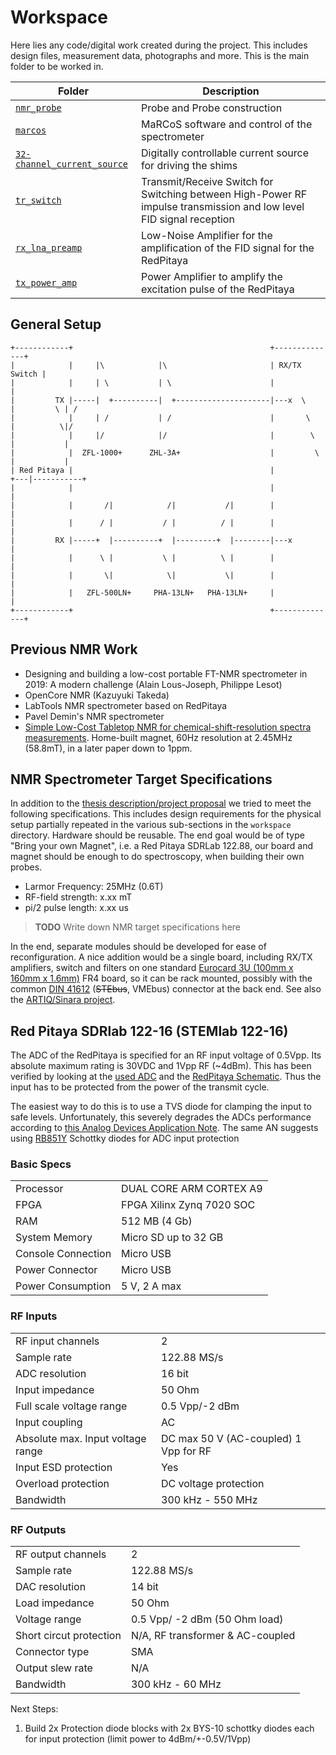 # Workspace

Here lies any code/digital work created during the project. This includes design files, measurement data, photographs and more. This is the main folder to be worked in.

| Folder                                                      | Description                                                                                                         |
| ----------------------------------------------------------- | ------------------------------------------------------------------------------------------------------------------- |
| [`nmr_probe`](./nmr_probe/)                                 | Probe and Probe construction                                                                                        |
| [`marcos`](./marcos/)                                       | MaRCoS software and control of the spectrometer                                                                     |
| [`32-channel_current_source`](./32-channel_current_source/) | Digitally controllable current source for driving the shims                                                         |
| [`tr_switch`](./tr_switch/)                                 | Transmit/Receive Switch for Switching between High-Power RF impulse transmission and low level FID signal reception |
| [`rx_lna_preamp`](./rx_lna_preamp/)                         | Low-Noise Amplifier for the amplification of the FID signal for the RedPitaya                                       |
| [`tx_power_amp`](./tx_power_amp/)                           | Power Amplifier to amplify the excitation pulse of the RedPitaya                                                    |

## General Setup
```text
+------------+                                            +--------------+
|            |     |\            |\                       | RX/TX Switch |
|            |     | \           | \                      |              |
|         TX |-----|  +----------|  +---------------------|---x  \       |         \ | /
|            |     | /           | /                      |       \      |          \|/
|            |     |/            |/                       |        \     |           |
|            |  ZFL-1000+      ZHL-3A+                    |         \    |           |
| Red Pitaya |                                            |          +---|-----------+
|            |                                            |              |
|            |       /|            /|           /|        |              |
|            |      / |           / |          / |        |              |
|         RX |-----+  |----------+  |---------+  |--------|---x          |
|            |      \ |           \ |          \ |        |              |
|            |       \|            \|           \|        |              |
|            |   ZFL-500LN+     PHA-13LN+   PHA-13LN+     |              |
+------------+                                            +--------------+
```

## Previous NMR Work

- Designing and building a low-cost portable FT-NMR spectrometer in 2019: A modern challenge (Alain Lous-Joseph, Philippe Lesot)
- OpenCore NMR (Kazuyuki Takeda)
- LabTools NMR spectrometer based on RedPitaya
- Pavel Demin's NMR spectrometer
- [Simple Low-Cost Tabletop NMR for chemical-shift-resolution spectra measurements](https://www.sciencedirect.com/science/article/pii/S1090780718301745#b0110). Home-built magnet, 60Hz resolution at 2.45MHz (58.8mT), in a later paper down to 1ppm.

## NMR Spectrometer Target Specifications

In addition to the [thesis description/project proposal](../literature/project_proposal/Master_Thesis_Proposal.pdf) we tried to meet the following specifications. This includes design requirements for the physical setup partially repeated in the various sub-sections in the `workspace` directory. Hardware should be reusable. The end goal would be of type "Bring your own Magnet", i.e. a Red Pitaya SDRLab 122.88, our board and magnet should be enough to do spectroscopy, when building their own probes.

- Larmor Frequency: 25MHz (0.6T)
- RF-field strength: x.xx mT
- pi/2 pulse length: x.xx us

> **TODO**
> Write down NMR target specifications here

In the end, separate modules should be developed for ease of reconfiguration. A nice addition would be a single board, including RX/TX amplifiers, switch and filters on one standard [Eurocard 3U (100mm x 160mm x 1.6mm)](https://en.wikipedia.org/wiki/Eurocard_(printed_circuit_board)) FR4 board, so it can be rack mounted, possibly with the common [DIN 41612](https://en.wikipedia.org/wiki/DIN_41612) (~~STEbus~~, VMEbus) connector at the back end. See also the [ARTIQ/Sinara project](https://github.com/sinara-hw/SiLPA_HL/issues/1).

## Red Pitaya SDRlab 122-16 (STEMlab 122-16)
The ADC of the RedPitaya is specified for an RF input voltage of 0.5Vpp. Its absolute maximum rating is 30VDC and 1Vpp RF (~4dBm). This has been verified by looking at the [used ADC](https://www.analog.com/media/en/technical-documentation/data-sheets/218543f.pdf) and the [RedPitaya Schematic](../../literature/instruments/Customer_Schematics_STEM122-16SDR_V1r1(Series1).PDF). Thus the input has to be protected from the power of the transmit cycle.

The easiest way to do this is to use a TVS diode for clamping the input to safe levels. Unfortunately, this severely degrades the ADCs performance according to [this Analog Devices Application Note](../../literature/instruments/rf-samp-adc-input-protection.pdf). The same AN suggests using [RB851Y](https://www.mouser.com/datasheet/2/348/rb851y-209815.pdf) Schottky diodes for ADC input protection
### Basic Specs
|                    |                           |
| ------------------ | ------------------------- |
| Processor          | DUAL CORE ARM CORTEX A9   |
| FPGA               | FPGA Xilinx Zynq 7020 SOC |
| RAM                | 512 MB (4 Gb)             |
| System Memory      | Micro SD up to 32 GB      |
| Console Connection | Micro USB                 |
| Power Connector    | Micro USB                 |
| Power Consumption  | 5 V, 2 A max              |

### RF Inputs
|                                   |                                       |
| --------------------------------- | ------------------------------------- |
| RF input channels                 | 2                                     |
| Sample rate                       | 122.88 MS/s                           |
| ADC resolution                    | 16 bit                                |
| Input impedance                   | 50 Ohm                                |
| Full scale voltage range          | 0.5 Vpp/-2 dBm                        |
| Input coupling                    | AC                                    |
| Absolute max. Input voltage range | DC max 50 V (AC-coupled) 1 Vpp for RF |
| Input ESD protection              | Yes                                   |
| Overload protection               | DC voltage protection                 |
| Bandwidth                         | 300 kHz - 550 MHz                     |

### RF Outputs
|                         |                                  |
| ----------------------- | -------------------------------- |
| RF output channels      | 2                                |
| Sample rate             | 122.88 MS/s                      |
| DAC resolution          | 14 bit                           |
| Load impedance          | 50 Ohm                           |
| Voltage range           | 0.5 Vpp/ -2 dBm (50 Ohm load)    |
| Short circut protection | N/A, RF transformer & AC-coupled |
| Connector type          | SMA                              |
| Output slew rate        | N/A                              |
| Bandwidth               | 300 kHz - 60 MHz                 |

Next Steps:
1. Build 2x Protection diode blocks with 2x BYS-10 schottky diodes each for input protection (limit power to 4dBm/+-0.5V/1Vpp)